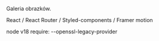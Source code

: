 Galeria obrazków.

React / React Router / Styled-components / Framer motion

node v18 require: --openssl-legacy-provider